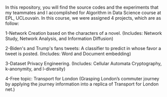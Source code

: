 In this repository, you will find the source codes and the experiments that my teammates and I accomplished for Algorithm in Data Science course at EPL, UCLouvain. In this course, we were assigned 4 projects, which are as follow:

1-Network Creation based on the characters of a novel. (Includes: Network Study, Network Analysis, and Information Diffusion)

2-Biden's and Trump's fans tweets:  A classifier to predict in whose favor a tweet is posted. (Includes: Word and Document embedding)

3-Dataset Privacy Engineering. (Includes: Cellular Automata Cryptography, k-anonymity, and l-diversity)

4-Free topic: Transport for London (Grasping London’s commuter journey by applying the journey information into a replica of Transport for London net.)
